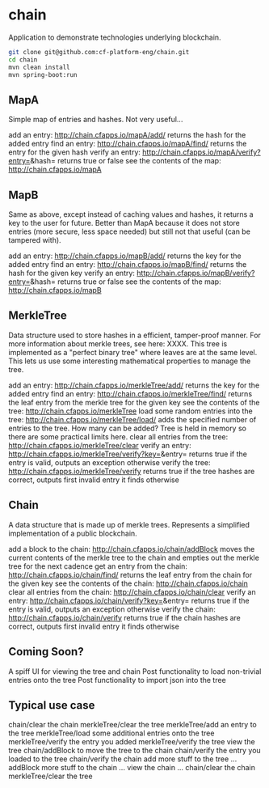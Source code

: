 # chain

Application to demonstrate technologies underlying blockchain.

```bash
git clone git@github.com:cf-platform-eng/chain.git
cd chain
mvn clean install
mvn spring-boot:run
```

## MapA
Simple map of entries and hashes. Not very useful...

add an entry: http://chain.cfapps.io/mapA/add/<something> returns the hash for the added entry
find an entry: http://chain.cfapps.io/mapA/find/<hash> returns the entry for the given hash
verify an entry: http://chain.cfapps.io/mapA/verify?entry=<an entry>&hash=<a hash> returns true or false
see the contents of the map: http://chain.cfapps.io/mapA

## MapB
Same as above, except instead of caching values and hashes, it returns a key to the user for future. Better than MapA because it does not store entries (more secure, less space needed) but still not that useful (can be tampered with).

add an entry: http://chain.cfapps.io/mapB/add/<something> returns the key for the added entry
find an entry: http://chain.cfapps.io/mapB/find/<key> returns the hash for the given key
verify an entry: http://chain.cfapps.io/mapB/verify?entry=<an entry>&hash=<a hash> returns true or false
see the contents of the map: http://chain.cfapps.io/mapB

## MerkleTree
Data structure used to store hashes in a efficient, tamper-proof manner. For more information about merkle trees, see here: XXXX. This tree is implemented as a "perfect binary tree" where leaves are at the same level. This lets us use some interesting mathematical properties to manage the tree.

add an entry: http://chain.cfapps.io/merkleTree/add/<something> returns the key for the added entry
find an entry: http://chain.cfapps.io/merkleTree/find/<key> returns the leaf entry from the merkle tree for the given key
see the contents of the tree: http://chain.cfapps.io/merkleTree
load some random entries into the tree: http://chain.cfapps.io/merkleTree/load/<number to load> adds the specified number of entries to the tree. How many can be added? Tree is held in memory so there are some practical limits here.
clear all entries from the tree: http://chain.cfapps.io/merkleTree/clear
verify an entry: http://chain.cfapps.io/merkleTree/verify?key=<a key>&entry=<an entry> returns true if the entry is valid, outputs an exception otherwise
verify the tree: http://chain.cfapps.io/merkleTree/verify returns true if the tree hashes are correct, outputs first invalid entry it finds otherwise

## Chain
A data structure that is made up of merkle trees. Represents a simplified implementation of a public blockchain.

add a block to the chain: http://chain.cfapps.io/chain/addBlock moves the current contents of the merkle tree to the chain and empties out the merkle tree for the next cadence
get an entry from the chain: http://chain.cfapps.io/chain/find/<key> returns the leaf entry from the chain for the given key
see the contents of the chain: http://chain.cfapps.io/chain
clear all entries from the chain: http://chain.cfapps.io/chain/clear
verify an entry: http://chain.cfapps.io/chain/verify?key=<key>&entry=<entry> returns true if the entry is valid, outputs an exception otherwise
verify the chain: http://chain.cfapps.io/chain/verify returns true if the chain hashes are correct, outputs first invalid entry it finds otherwise

## Coming Soon?
A spiff UI for viewing the tree and chain
Post functionality to load non-trivial entries onto the tree
Post functionality to import json into the tree

## Typical use case
chain/clear the chain
merkleTree/clear the tree
merkleTree/add an entry to the tree
merkleTree/load some additional entries onto the tree
merkleTree/verify the entry you added
merkleTree/verify the tree
view the tree
chain/addBlock to move the tree to the chain
chain/verify the entry you loaded to the tree
chain/verify the chain
add more stuff to the tree ...
addBlock more stuff to the chain ...
view the chain ...
chain/clear the chain
merkleTree/clear the tree